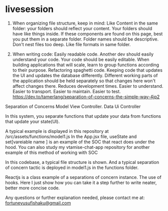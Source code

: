 ﻿# livesession
1. When organizing file structure, keep in mind:
Like Content in the same folder: your folders should reflect your content. 
Your folders should have like things inside. 
If these components are found on this page, best you put them in a separate folder.
Folder names should be descriptive.
Don't nest files too deep.
Like file formats in same folder.

2. When writing code: Easily readable code. 
Another dev should easily understand your code.
Your code should be easily editable.
When building applications that will scale, learn to group functions according to their
purpose.
Refactoring spaghetti code. Keeping code that updates the UI and updates the database
differently.
Different working parts of the application should be held separately so
that changes here won't affect changes there.
Reduces development times.
Easier to understand. Easier to transport. Easier to maintain. Easier to test.
https://dev.to/tamerlang/separation-of-concerns-the-simple-way-4jp2


Separation of Concerns
Model View Controller. 
Data  Ui   Controller

In this system, you separate functions that update your data from functions that update your state(UI).

A typical example is displayed in this repository at /src/assets/functions/model1.js
In the App.jsx file, useState and set[vareiable name ] is an example of the SOC that react does under the hood. 
You can also study my vtamise-chat-app repository for another example of this method of working with SOC


In this codebase, a typical file structure is shown.
And a typical separation of concern tactic is deployed in model1.js in the functions folder.

Reactjs is a class example of a separations of concern instance. The use of hooks. 
Here I just show how you can take it a step further to write neater, better more concise code.

Any questions or further explanation needed, please contact me at: fortuneyusufishaku@gmail.com
